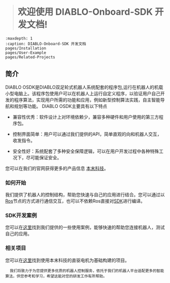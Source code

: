 > # 欢迎使用 DIABLO-Onboard-SDK 开发文档!
>

```{toctree}
:maxdepth: 1
:caption: DIABLO-Onboard-SDK 开发文档
pages/Installation
pages/User-Example
pages/Related-Projects
```



## 简介

DIABLO OSDK是DIABLO双足轮式机器人系统配套的程序包,运行在机器人的机载小型电脑上。该程序包使用户可以在机器人上运行自定义程序，以验证用户自己开发的程序算法，实现用户所需的功能和应用，例如新型控制算法实践，自主智能导航和规划等功能。 DIABLO OSDK主要具有以下特点

* 兼容性优秀：软件设计上对环境依赖少，兼容多种硬件和用户使用的第三方程序包。

* 控制界面简单：用户可以通过我们提供的API，简单直观的向和机器人交互，收发指令。

* 安全性好：系统配套了多种安全保障逻辑，可以在用户开发过程中各种特殊工况下，尽可能保证安全。

您可以在我们的官网获得更多的产品信息 [本末科技](https://directdrive.com)。


### 如何开始

我们提供了机器人的控制结构，帮助您快速与自己的应用进行结合。您可以通过以[Ros](./pages/Installation/Build-Dependencies.md)节点的方式进行通信交互，也可以不依赖Ros直接对[SDK](./pages/Installation/Installing-SDK-On-Pi.md)进行编译。

### SDK开发案例

您可以在[这里](./pages/User-Example.md)找到我们提供的一些使用案例，能够快速的帮助您连接机器人，测试自己的应用。

### 相关项目

您可以在[这里](./pages/Related-Projects.md)找到使用本末科技的直驱电机为基础构建的项目。



```{note}
  我们将致力于为您提供更多优质的机器人控制服务，依托于我们的机器人平台适配更多的智能算法，供您参考和学习，希望这能对您的研发工作有所帮助。

```
